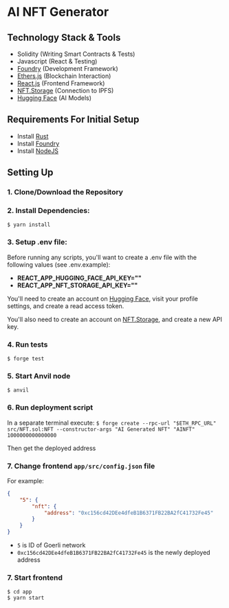 # AI NFT Generator

## Technology Stack & Tools

- Solidity (Writing Smart Contracts & Tests)
- Javascript (React & Testing)
- [Foundry](https://getfoundry.sh/) (Development Framework)
- [Ethers.js](https://docs.ethers.io/v5/) (Blockchain Interaction)
- [React.js](https://reactjs.org/) (Frontend Framework)
- [NFT.Storage](https://nft.storage/) (Connection to IPFS)
- [Hugging Face](https://huggingface.co/) (AI Models)

## Requirements For Initial Setup
- Install [Rust](https://www.rust-lang.org/tools/install)
- Install [Foundry](https://book.getfoundry.sh/getting-started/installation)
- Install [NodeJS](https://nodejs.org/en/)

## Setting Up
### 1. Clone/Download the Repository

### 2. Install Dependencies:
`$ yarn install`

### 3. Setup .env file:
Before running any scripts, you'll want to create a .env file with the following values (see .env.example):

- **REACT_APP_HUGGING_FACE_API_KEY=""**
- **REACT_APP_NFT_STORAGE_API_KEY=""**

You'll need to create an account on [Hugging Face](https://huggingface.co/), visit your profile settings, and create a read access token. 

You'll also need to create an account on [NFT.Storage](https://nft.storage/), and create a new API key.

### 4. Run tests
`$ forge test`

### 5. Start Anvil node
`$ anvil`

### 6. Run deployment script
In a separate terminal execute:
`$ forge create --rpc-url "$ETH_RPC_URL" src/NFT.sol:NFT --constructor-args "AI Generated NFT" "AINFT" 1000000000000000`

Then get the deployed address

### 7. Change frontend `app/src/config.json` file
For example:

```json
{
    "5": {
        "nft": {
            "address": "0xc156cd42DEe4dfeB1B6371FB22BA2fC41732Fe45"
        }
    }
}
```

- `5` is ID of Goerli network
- `0xc156cd42DEe4dfeB1B6371FB22BA2fC41732Fe45` is the newly deployed address

### 7. Start frontend
```
$ cd app
$ yarn start
```
